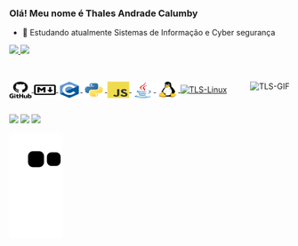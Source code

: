 ### Olá! Meu nome é Thales Andrade Calumby
- 🌱 Estudando atualmente Sistemas de Informação e Cyber segurança


<div>
  <a href="https://github.com/TlsAndrade">
  <img height="180em" src="https://github-readme-stats.vercel.app/api?username=TlsAndrade&show_icons=true&theme=gotham&include_all_commits=true&count_private=true"/>
  <img height="130em" src="https://github-readme-stats.vercel.app/api/top-langs/?username=TlsAndrade&layout=compact&langs_count=7&theme=gotham"/>
</div>
  
  ##

  
<div style="display: inline_block"><br>
  <img align="center" alt="TLS-GitHub" height="30" width="40" src="https://github.com/devicons/devicon/blob/master/icons/github/github-original-wordmark.svg">
  <img align="center" alt="TLS-MD" height="30" width="40" src="https://github.com/devicons/devicon/blob/master/icons/markdown/markdown-original.svg">  
  <img align="center" alt="TLS-C" height="30" width="40" src="https://github.com/devicons/devicon/blob/master/icons/c/c-original.svg">
  <img align="center" alt="TLS-Python" height="30" width="40" src="https://raw.githubusercontent.com/devicons/devicon/master/icons/python/python-original.svg">
  <img align="center" alt="TLS-JS" height="30" width="40" src="https://github.com/devicons/devicon/blob/master/icons/javascript/javascript-original.svg">
  <img align="center" alt="TLS-Java" height="30" width="40" src="https://github.com/devicons/devicon/blob/master/icons/java/java-original.svg">
  <img align="center" alt="TLS-Linux" height="30" width="40" src="https://github.com/devicons/devicon/blob/master/icons/linux/linux-original.svg">
  <img height="30em" width="80" align="center" alt="TLS-Linux" height="30" width="40" src="https://img.shields.io/badge/Windows-0078D6?style=for-the-badge&logo=windows&logoColor=white">
  <img height="180em" align="right" alt="TLS-GIF" src="https://res.cloudinary.com/ddi5agea1/image/upload/v1611672227/Blog%20Assets/web1_cygzgd.gif">
</div>
 
  
  ##
  
  
<div> 
  <a href="https://www.instagram.com/tlsandrade/" target="_blank"><img src="https://img.shields.io/badge/-Instagram-%23E4405F?style=for-the-badge&logo=instagram&logoColor=white" target="_blank"></a>
 	<a href = "mailto:thales127@gmail.com"><img src="https://img.shields.io/badge/-Gmail-%23333?style=for-the-badge&logo=gmail&logoColor=white" target="_blank"></a>
  <a href="https://www.linkedin.com/in/thales-andrade-calumby-35247921b/" target="_blank"><img src="https://img.shields.io/badge/-LinkedIn-%230077B5?style=for-the-badge&logo=linkedin&logoColor=white" target="_blank"></a> 
  
 
  ![Snake animation](https://github.com/rafaballerini/rafaballerini/blob/output/github-contribution-grid-snake.svg)
 
</div>


